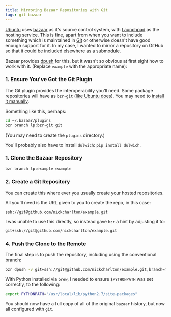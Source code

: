 ```yaml
---
title: Mirroring Bazaar Repositories with Git
tags: git bazaar
---
```


[Ubuntu][] uses [bazaar][] as it's source control system, with [Launchpad][] as
the hosting service. This is fine, apart from when you want to include
something which is maintained in [Git][] or otherwise doesn't have good enough
support for it. In my case, I wanted to mirror a repository on GitHub so that
it could be included elsewhere as a submodule.

Bazaar provides [dpush][] for this, but it wasn't so obvious at first sight how
to work with it. (Replace `example` with the appropriate name):

### 1. Ensure You've Got the Git Plugin

The Git plugin provides the interoperability you'll need. Some package
repositories will have as `bzr-git` ([like Ubuntu does][bzr_git_ubuntu]). You
may need to [install it manually][bzr_plugins].

Something like this, perhaps:

```sh
cd ~/.bazaar/plugins
bzr branch lp:bzr-git git
```

(You may need to create the `plugins` directory.)

You'll probably also have to install `dulwich`: `pip install dulwich`.

### 1. Clone the Bazaar Repository

```sh
bzr branch lp:example example
```

### 2. Create a Git Repository

You can create this where ever you usually create your hosted repositories.

All you'll need is the URL given to you to create the repo, in this case:

```
ssh://git@github.com/nickcharlton/example.git
```

I was unable to use this directly, so instead gave `bzr` a hint by adjusting it
to:

```
git+ssh://git@github.com/nickcharlton/example.git
```

### 4. Push the Clone to the Remote

The final step is to push the repository, including using the conventional
branch:

```sh
bzr dpush -v git+ssh://git@github.com/nickcharlton/example.git,branch=master
```

With Python installed via `brew`, I needed to ensure `$PYTHONPATH` was set
correctly, to the following:

```sh
export PYTHONPATH="/usr/local/lib/python2.7/site-packages"
```

You should now have a full copy of all of the original `bazaar` history, but
now all configured with `git`.

[Ubuntu]: http://www.ubuntu.com
[bazaar]: http://bazaar.canonical.com/en/
[Launchpad]: https://launchpad.net
[Git]: http://git-scm.com
[dpush]: http://doc.bazaar.canonical.com/bzr.2.6/en/user-reference/dpush-help.html
[bzr_plugins]: http://doc.bazaar.canonical.com/plugins/en
[bzr_git_ubuntu]: http://packages.ubuntu.com/trusty/bzr-git
